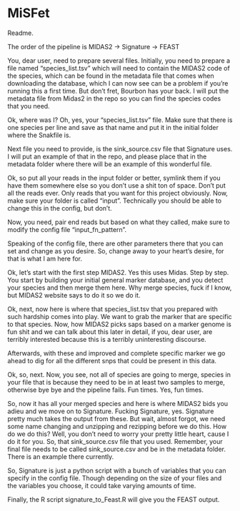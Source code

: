 # MiSFet
Readme.

The order of the pipeline is MIDAS2 -> Signature -> FEAST

You, dear user, need to prepare several files. Initially, you need to prepare a file named “species_list.tsv” which will need to contain the MIDAS2 code of the species, which can be found in the metadata file that comes when downloading the database, which I can now see can be a problem if you’re running this a first time. But don’t fret, Bourbon has your back. I will put the metadata file from Midas2 in the repo so you can find the species codes that you need. 

Ok, where was I? Oh, yes, your “species_list.tsv” file. Make sure that there is one species per line and save as that name and put it in the initial folder where the Snakfile is. 

Next file you need to provide, is the sink_source.csv file that Signature uses. I will put an example of that in the repo, and please place that in the metadata folder where there will be an example of this wonderful file.

Ok, so put all your reads in the input folder or better, symlink them if you have them somewhere else so you don’t use a shit ton of space. Don’t put all the reads ever. Only reads that you want for this project obviously. Now, make sure your folder is called “input”. Technically you should be able to change this in the config, but don’t.

Now, you need, pair end reads but based on what they called, make sure to modify the config file “input_fn_pattern”. 

Speaking of the config file, there are other parameters there that you can set and change as you desire. So, change away to your heart’s desire, for that is what I am here for.

Ok, let’s start with the first step MIDAS2. Yes this uses Midas. Step by step. You start by building your initial general marker database, and you detect your species and then merge them here. Why merge species, fuck if I know, but MIDAS2 website says to do it so we do it.

Ok, next, now here is where that species_list.tsv that you prepared with such hardship comes into play. We want to grab the marker that are specific to that species. Now, how MIDAS2 picks saps based on a marker genome is fun shit and we can talk about this later in detail, if you, dear user, are terribly interested because this is a terribly uninteresting discourse.

Afterwards, with these and improved and complete specific marker we go ahead to dig for all the different snps that could be present in this data.

Ok, so, next. Now, you see, not all of species are going to merge, species in your file that is because they need to be in at least two samples to merge, otherwise bye bye and the pipeline fails. Fun times. Yes, fun times.

So, now it has all your merged species and here is where MIDAS2 bids you adieu and we move on to Signature. Fucking Signature, yes. Signature pretty much takes the output from these. But wait, almost forgot, we need some name changing and unzipping and rezipping before we do this. How do we do this? Well, you don’t need to worry your pretty little heart, cause I do it for you. So, that sink_source.csv file that you used. Remember, your final file needs to be called sink_source.csv and be in the metadata folder. There is an example there currently.

So, Signature is just a python script with a bunch of variables that you can specify in the config file. Though depending on the size of your files and the variables you choose, it could take varying amounts of time.

Finally, the R script signature_to_Feast.R will give you the FEAST output.


